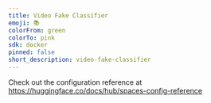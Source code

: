 ```yaml
---
title: Video Fake Classifier
emoji: 📚
colorFrom: green
colorTo: pink
sdk: docker
pinned: false
short_description: video-fake-classifier
---
```


Check out the configuration reference at https://huggingface.co/docs/hub/spaces-config-reference
